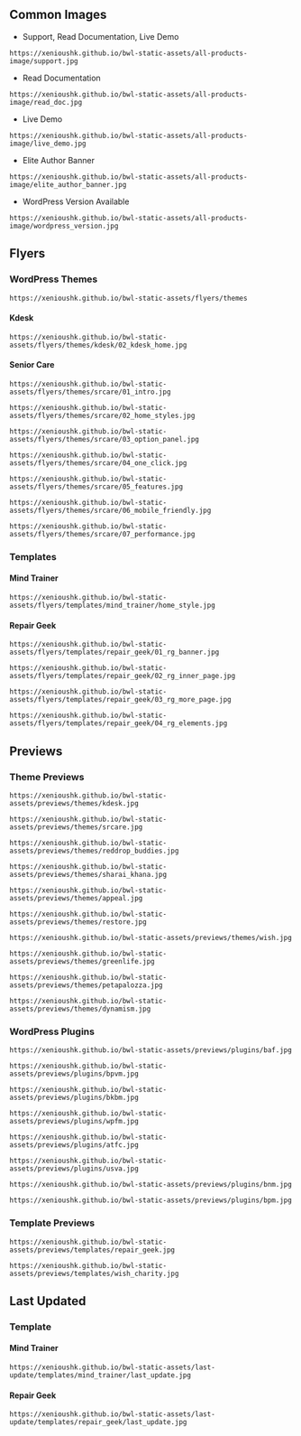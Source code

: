 ## Common Images

- Support, Read Documentation, Live Demo

```code
https://xenioushk.github.io/bwl-static-assets/all-products-image/support.jpg
```

- Read Documentation

```code
https://xenioushk.github.io/bwl-static-assets/all-products-image/read_doc.jpg
```

- Live Demo

```code
https://xenioushk.github.io/bwl-static-assets/all-products-image/live_demo.jpg
```

- Elite Author Banner

```code
https://xenioushk.github.io/bwl-static-assets/all-products-image/elite_author_banner.jpg
```

- WordPress Version Available

```code
https://xenioushk.github.io/bwl-static-assets/all-products-image/wordpress_version.jpg
```

## Flyers

### WordPress Themes

```code
https://xenioushk.github.io/bwl-static-assets/flyers/themes
```

#### Kdesk

```code
https://xenioushk.github.io/bwl-static-assets/flyers/themes/kdesk/02_kdesk_home.jpg
```

#### Senior Care

```code
https://xenioushk.github.io/bwl-static-assets/flyers/themes/srcare/01_intro.jpg
```

```code
https://xenioushk.github.io/bwl-static-assets/flyers/themes/srcare/02_home_styles.jpg
```

```code
https://xenioushk.github.io/bwl-static-assets/flyers/themes/srcare/03_option_panel.jpg
```

```code
https://xenioushk.github.io/bwl-static-assets/flyers/themes/srcare/04_one_click.jpg
```

```code
https://xenioushk.github.io/bwl-static-assets/flyers/themes/srcare/05_features.jpg
```

```code
https://xenioushk.github.io/bwl-static-assets/flyers/themes/srcare/06_mobile_friendly.jpg
```

```code
https://xenioushk.github.io/bwl-static-assets/flyers/themes/srcare/07_performance.jpg
```

### Templates

#### Mind Trainer

```code
https://xenioushk.github.io/bwl-static-assets/flyers/templates/mind_trainer/home_style.jpg
```

#### Repair Geek

```code
https://xenioushk.github.io/bwl-static-assets/flyers/templates/repair_geek/01_rg_banner.jpg
```

```code
https://xenioushk.github.io/bwl-static-assets/flyers/templates/repair_geek/02_rg_inner_page.jpg
```

```code
https://xenioushk.github.io/bwl-static-assets/flyers/templates/repair_geek/03_rg_more_page.jpg
```

```code
https://xenioushk.github.io/bwl-static-assets/flyers/templates/repair_geek/04_rg_elements.jpg
```

## Previews

### Theme Previews

```code
https://xenioushk.github.io/bwl-static-assets/previews/themes/kdesk.jpg
```

```code
https://xenioushk.github.io/bwl-static-assets/previews/themes/srcare.jpg
```

```code
https://xenioushk.github.io/bwl-static-assets/previews/themes/reddrop_buddies.jpg
```

```code
https://xenioushk.github.io/bwl-static-assets/previews/themes/sharai_khana.jpg
```

```code
https://xenioushk.github.io/bwl-static-assets/previews/themes/appeal.jpg
```

```code
https://xenioushk.github.io/bwl-static-assets/previews/themes/restore.jpg
```

```code
https://xenioushk.github.io/bwl-static-assets/previews/themes/wish.jpg
```

```code
https://xenioushk.github.io/bwl-static-assets/previews/themes/greenlife.jpg
```

```code
https://xenioushk.github.io/bwl-static-assets/previews/themes/petapalozza.jpg
```

```code
https://xenioushk.github.io/bwl-static-assets/previews/themes/dynamism.jpg
```

### WordPress Plugins

```code
https://xenioushk.github.io/bwl-static-assets/previews/plugins/baf.jpg
```

```code
https://xenioushk.github.io/bwl-static-assets/previews/plugins/bpvm.jpg
```

```code
https://xenioushk.github.io/bwl-static-assets/previews/plugins/bkbm.jpg
```

```code
https://xenioushk.github.io/bwl-static-assets/previews/plugins/wpfm.jpg
```

```code
https://xenioushk.github.io/bwl-static-assets/previews/plugins/atfc.jpg
```

```code
https://xenioushk.github.io/bwl-static-assets/previews/plugins/usva.jpg
```

```code
https://xenioushk.github.io/bwl-static-assets/previews/plugins/bnm.jpg
```

```code
https://xenioushk.github.io/bwl-static-assets/previews/plugins/bpm.jpg
```

### Template Previews

```code
https://xenioushk.github.io/bwl-static-assets/previews/templates/repair_geek.jpg
```

```code
https://xenioushk.github.io/bwl-static-assets/previews/templates/wish_charity.jpg
```

## Last Updated

### Template

#### Mind Trainer

```code
https://xenioushk.github.io/bwl-static-assets/last-update/templates/mind_trainer/last_update.jpg
```

#### Repair Geek

```code
https://xenioushk.github.io/bwl-static-assets/last-update/templates/repair_geek/last_update.jpg
```
